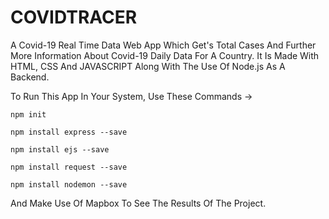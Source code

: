 # COVIDTRACER
A Covid-19 Real Time Data Web App Which Get's Total Cases And Further More Information About Covid-19 Daily Data For A Country. It Is Made With HTML, CSS And JAVASCRIPT Along With The Use Of Node.js As A Backend.

To Run This App In Your System, Use These Commands -> 

`
npm init
`

`
npm install express --save
`

`
npm install ejs --save
`

`
npm install request --save
`

`
npm install nodemon --save
`

And Make Use Of Mapbox To See The Results Of The Project.
